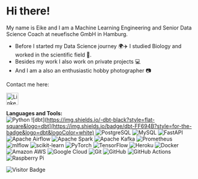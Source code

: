 # Hi there!

My name is Eike and I am a Machine Learning Engineering and Senior Data Science Coach at neuefische GmbH in Hamburg.

- Before I started my Data Science journey :earth_africa::airplane: I studied Biology and worked in the scientific field :microscope:.
- Besides my work I also work on private projects :computer:
- And I am a also an enthusiastic hobby photographer :camera:

Contact me here:

<a href="https://www.linkedin.com/in/eike-rogall-444bb1154/"><img alt="LinkedIn" title="LinkedIn" height="32" width="32" src="![LinkedIn](https://img.shields.io/badge/LinkedIn-0077B5?style=for-the-badge&logo=linkedin&logoColor=white)"></a>
</p>
 


**Languages and Tools:**  
![Python](https://img.shields.io/badge/-Python-black?style=flat-square&logo=Python)
![dbt](https://img.shields.io/-dbt-black?style=flat-square&logo=dbt](https://img.shields.io/badge/dbt-FF694B?style=for-the-badge&logo=dbt&logoColor=white)
![PostgreSQL](https://img.shields.io/badge/-PostgreSQL-336791?style=flat-square&logo=postgresql)
![MySQL](https://img.shields.io/badge/-MySQL-black?style=flat-square&logo=mysql)
![FastAPI](https://img.shields.io/badge/FastAPI-005571?style=for-the-badge&logo=fastapi)
![Apache Airflow](https://img.shields.io/badge/Apache%20Airflow-017CEE?style=for-the-badge&logo=Apache%20Airflow&logoColor=white)
![Apache Spark](https://img.shields.io/badge/Apache%20Spark-FDEE21?style=flat-square&logo=apachespark&logoColor=black)
![Apache Kafka](https://img.shields.io/badge/Apache%20Kafka-000?style=for-the-badge&logo=apachekafka)
![Prometheus](https://img.shields.io/badge/Prometheus-E6522C?style=for-the-badge&logo=Prometheus&logoColor=white)
![mlflow](https://img.shields.io/badge/mlflow-%23d9ead3.svg?style=for-the-badge&logo=numpy&logoColor=blue)
![scikit-learn](https://img.shields.io/badge/scikit--learn-%23F7931E.svg?style=for-the-badge&logo=scikit-learn&logoColor=white)
![PyTorch](https://img.shields.io/badge/PyTorch-%23EE4C2C.svg?style=for-the-badge&logo=PyTorch&logoColor=white)
![TensorFlow](https://img.shields.io/badge/TensorFlow-%23FF6F00.svg?style=for-the-badge&logo=TensorFlow&logoColor=white)
![Heroku](https://img.shields.io/badge/-Heroku-430098?style=flat-square&logo=heroku)
![Docker](https://img.shields.io/badge/-Docker-black?style=flat-square&logo=docker)
![Amazon AWS](https://img.shields.io/badge/Amazon%20AWS-232F3E?style=flat-square&logo=amazon-aws)
![Google Cloud](https://img.shields.io/badge/Google%20Cloud-black?style=flat-square&logo=google-cloud)
![Git](https://img.shields.io/badge/-Git-black?style=flat-square&logo=git)
![GitHub](https://img.shields.io/badge/-GitHub-181717?style=flat-square&logo=github)
![GitHub Actions](https://img.shields.io/badge/github%20actions-%232671E5.svg?style=for-the-badge&logo=githubactions&logoColor=white)
![Raspberry Pi](https://img.shields.io/badge/-Raspberry%20Pi-C51A4A?style=flat-square&logo=Raspberry-Pi)




![Visitor Badge](https://visitor-badge.laobi.icu/badge?page_id=rogall-e.rogall-e)

